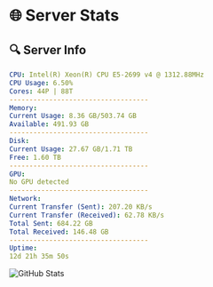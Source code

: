# 🌐 Server Stats
## 🔍 Server Info
```yaml
CPU: Intel(R) Xeon(R) CPU E5-2699 v4 @ 1312.88MHz
CPU Usage: 6.50%
Cores: 44P | 88T
-----------------------------------
Memory:
Current Usage: 8.36 GB/503.74 GB
Available: 491.93 GB
-----------------------------------
Disk:
Current Usage: 27.67 GB/1.71 TB
Free: 1.60 TB
-----------------------------------
GPU:
No GPU detected
-----------------------------------
Network:
Current Transfer (Sent): 207.20 KB/s
Current Transfer (Received): 62.78 KB/s
Total Sent: 684.22 GB
Total Received: 146.48 GB
-----------------------------------
Uptime:
12d 21h 35m 50s
```
![GitHub Stats](https://img.shields.io/badge/Updated-2025-05-02_14:44:38-blue)